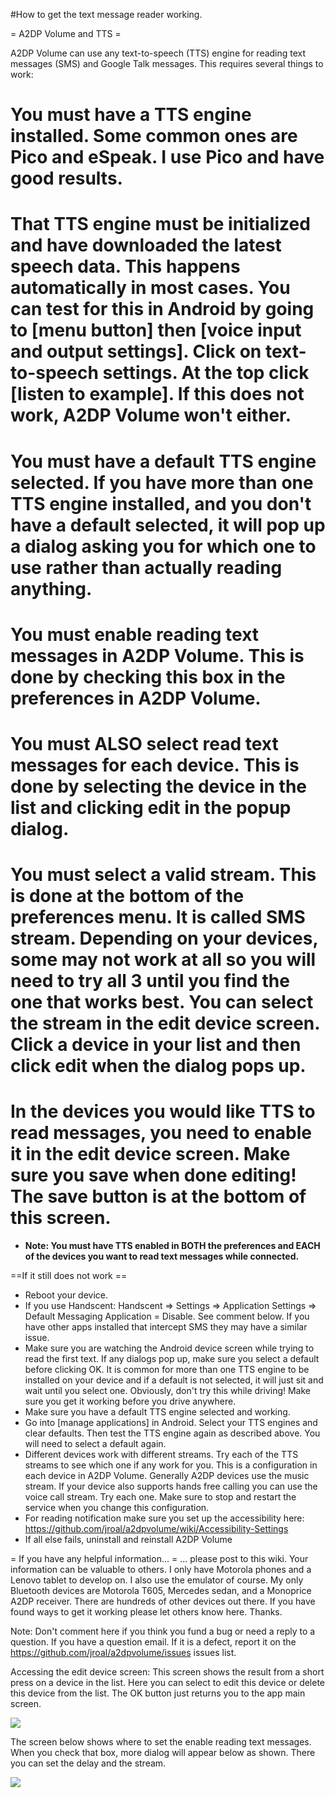#How to get the text message reader working.

= A2DP Volume and TTS =

A2DP Volume can use any text-to-speech (TTS) engine for reading text messages (SMS) and Google Talk messages.  This requires several things to work:

 # You must have a TTS engine installed.  Some common ones are Pico and eSpeak.  I use Pico and have good results.
 # That TTS engine must be initialized and have downloaded the latest speech data.  This happens automatically in most cases.  You can test for this in Android by going to [menu button] then [voice input and output settings].  Click on text-to-speech settings.  At the top click [listen to example].  If this does not work, A2DP Volume won't either.
 # You must have a default TTS engine selected.  If you have more than one TTS engine installed, and you don't have a default selected, it will pop up a dialog asking you for which one to use rather than actually reading anything.
 # You must enable reading text messages in A2DP Volume.  This is done by checking this box in the preferences in A2DP Volume.
 # You must ALSO select read text messages for each device.  This is done by selecting the device in the list and clicking edit in the popup dialog.
 # You must select a valid stream.  This is done at the bottom of the preferences menu.  It is called SMS stream.  Depending on your devices, some may not work at all so you will need to try all 3 until you find the one that works best.  You can select the stream in the edit device screen.  Click a device in your list and then click edit when the dialog pops up.
 # In the devices you would like TTS to read messages, you need to enable it in the edit device screen.  Make sure you save when done editing!  The save button is at the bottom of this screen.
 * **Note: You must have TTS enabled in BOTH the preferences and EACH of the devices you want to read text messages while connected.**

==If it still does not work ==
 * Reboot your device.
 * If you use Handscent: Handscent => Settings => Application Settings => Default Messaging Application = Disable.  See comment below.  If you have other apps installed that intercept SMS they may have a similar issue.
 * Make sure you are watching the Android device screen while trying to read the first text.  If any dialogs pop up, make sure you select a default before clicking OK.    It is common for more than one TTS engine to be installed on your device and if a default is not selected, it will just sit and wait until you select one.  Obviously, don't try this while driving!  Make sure you get it working before you drive anywhere.
 * Make sure you have a default TTS engine selected and working.
 * Go into [manage applications] in Android.  Select your TTS engines and clear defaults.  Then test the TTS engine again as described above.  You will need to select a default again.
 * Different devices work with different streams.  Try each of the TTS streams to see which one if any work for you.  This is a configuration in each device in A2DP Volume. Generally A2DP devices use the music stream.  If your device also supports hands free calling you can use the voice call stream.  Try each one.  Make sure to stop and restart the service when you change this configuration. 
 * For reading notification make sure you set up the accessibility here: https://github.com/jroal/a2dpvolume/wiki/Accessibility-Settings
 * If all else fails, uninstall and reinstall A2DP Volume

= If you have any helpful information... =
... please post to this wiki.  Your information can be valuable to others.  I only have Motorola phones and a Lenovo tablet to develop on.  I also use the emulator of course.  My only Bluetooth devices are Motorola T605, Mercedes sedan, and a Monoprice A2DP receiver. There are hundreds of other devices out there.  If you have found ways to get it working please let others know here.  Thanks.

Note: Don't comment here if you think you fund a bug or need a reply to a question.  If you have a question email.  If it is a defect, report it on the https://github.com/jroal/a2dpvolume/issues issues list.

Accessing the edit device screen:
This screen shows the result from a short press on a device in the list.  Here you can select to edit this device or delete this device from the list.  The OK button just returns you to the app main screen.

![](http://jimroal.com/A2DPScreens/Image2.png)

The screen below shows where to set the enable reading text messages.  When you check that box, more dialog will appear below as shown.  There you can set the delay and the stream.

![](http://jimroal.com/A2DPScreens/EditDevice3.png)